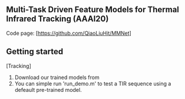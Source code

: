 
## Multi-Task Driven Feature Models for Thermal Infrared Tracking (AAAI20)

Code page: [https://github.com/QiaoLiuHit/MMNet]


## Getting started

[Tracking] 
1. Download our trained models from 
2. You can simple run 'run_demo.m' to test a TIR sequence using a defeault pre-trained model.

